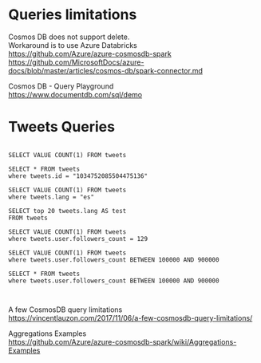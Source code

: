 

# Queries limitations
Cosmos DB does not support delete. <BR>
Workaround is to use Azure Databricks <BR>
https://github.com/Azure/azure-cosmosdb-spark <BR>
https://github.com/MicrosoftDocs/azure-docs/blob/master/articles/cosmos-db/spark-connector.md <BR>
  
  
Cosmos DB - Query Playground<BR>
https://www.documentdb.com/sql/demo <BR>  


# Tweets Queries 

```

SELECT VALUE COUNT(1) FROM tweets

SELECT * FROM tweets
where tweets.id = "1034752085504475136"

SELECT VALUE COUNT(1) FROM tweets
where tweets.lang = "es"

SELECT top 20 tweets.lang AS test
FROM tweets

SELECT VALUE COUNT(1) FROM tweets
where tweets.user.followers_count = 129

SELECT VALUE COUNT(1) FROM tweets
where tweets.user.followers_count BETWEEN 100000 AND 900000

SELECT * FROM tweets
where tweets.user.followers_count BETWEEN 100000 AND 900000



```

A few CosmosDB query limitations <BR>
https://vincentlauzon.com/2017/11/06/a-few-cosmosdb-query-limitations/ <BR>
  
Aggregations Examples <BR>
https://github.com/Azure/azure-cosmosdb-spark/wiki/Aggregations-Examples <BR>
  
  
  
  


  

